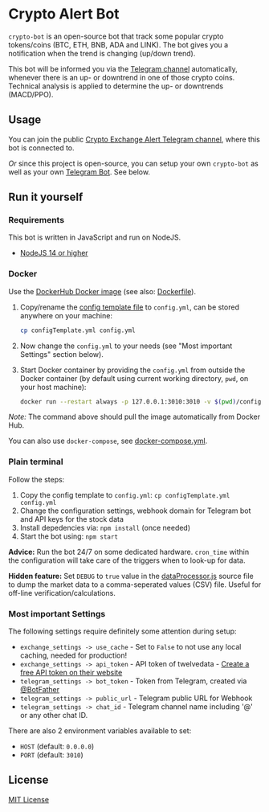 # Crypto Alert Bot

`crypto-bot` is an open-source bot that track some popular crypto tokens/coins (BTC, ETH, BNB, ADA and LINK). The bot gives you a notification when the trend is changing (up/down trend).

This bot will be informed you via the [Telegram channel](https://t.me/crypto_exchange_updates) automatically, whenever there is an up- or downtrend in one of those crypto coins. Technical analysis is applied to determine the up- or downtrends (MACD/PPO).

## Usage

You can join the public [Crypto Exchange Alert Telegram channel](https://t.me/crypto_exchange_updates), where this bot is connected to.

*Or* since this project is open-source, you can setup your own `crypto-bot` as well as your own [Telegram Bot](https://core.telegram.org/bots). See below.

## Run it yourself

### Requirements

This bot is written in JavaScript and run on NodeJS.

* [NodeJS 14 or higher](https://nodejs.org/en/download/)

### Docker

Use the [DockerHub Docker image](https://hub.docker.com/repository/docker/danger89/crypto-bot) (see also: [Dockerfile](Dockerfile)).

1. Copy/rename the [config template file](configTemplate.yml) to `config.yml`, can be stored anywhere on your machine:

    ```sh
    cp configTemplate.yml config.yml
    ```

2. Now change the `config.yml` to your needs (see "Most important Settings" section below).
3. Start Docker container by providing the `config.yml` from outside the Docker container (by default using current working directory, `pwd`, on your host machine):

    ```sh
    docker run --restart always -p 127.0.0.1:3010:3010 -v $(pwd)/config.yml:/app/config.yml -d danger89/crypto-bot
    ```

*Note:* The command above should pull the image automatically from Docker Hub.

You can also use `docker-compose`, see [docker-compose.yml](docker-compose.yml).

### Plain terminal

Follow the steps:

1. Copy the config template to `config.yml`: `cp configTemplate.yml config.yml`
2. Change the configuration settings, webhook domain for Telegram bot and API keys for the stock data
3. Install depedencies via: `npm install` (once needed)
4. Start the bot using: `npm start`

**Advice:** Run the bot 24/7 on some dedicated hardware. `cron_time` within the configuration will take care of the triggers when to look-up for data.

**Hidden feature:** Set `DEBUG` to `true` value in the [dataProcessor.js](src/dataProcessor.js) source file to dump the market data to a comma-seperated values (CSV) file. Useful for off-line verification/calculations.

### Most important Settings

The following settings require definitely some attention during setup:

* `exchange_settings -> use_cache` - Set to `False` to not use any local caching, needed for production!
* `exchange_settings -> api_token` - API token of twelvedata - [Create a free API token on their website](https://twelvedata.com/apikey)
* `telegram_settings -> bot_token` - Token from Telegram, created via [@BotFather](https://telegram.me/BotFather)
* `telegram_settings -> public_url` - Telegram public URL for Webhook
* `telegram_settings -> chat_id` - Telegram channel name including '@' or any other chat ID.

There are also 2 environment variables available to set:

* `HOST` (default: `0.0.0.0`)
* `PORT` (default: `3010`)

## License

[MIT License](LICENSE)
